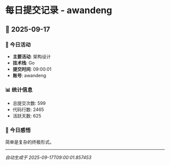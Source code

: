 # 每日提交记录 - awandeng

## 📅 2025-09-17

### 🎯 今日活动
- **主要活动**: 架构设计
- **技术栈**: Go
- **提交时间**: 09:00:01
- **账号**: awandeng

### 📊 统计信息
- 总提交次数: 599
- 代码行数: 2465
- 活跃天数: 625

### 💭 今日感悟
简单是复杂的终极形式。

---
*自动生成于 2025-09-17T09:00:01.857453*

